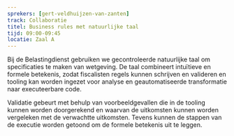 ```yaml
---
sprekers: [gert-veldhuijzen-van-zanten]
track: Collaboratie
titel: Business rules met natuurlijke taal
tijd: 09:00-09:45
locatie: Zaal A
---
```


Bij de Belastingdienst gebruiken we gecontroleerde natuurlijke taal om specificaties te maken van wetgeving.
De taal combineert intu&#239;tieve en formele betekenis, zodat fiscalisten regels kunnen schrijven en valideren en 
tooling kan worden ingezet voor analyse en geautomatiseerde transformatie naar executeerbare code.

Validatie gebeurt met behulp van voorbeeldgevallen die in de tooling kunnen worden doorgerekend en waarvan 
de uitkomsten kunnen worden vergeleken met de verwachtte uitkomsten. Tevens kunnen de stappen van de 
executie worden getoond om de formele betekenis uit te leggen. 
